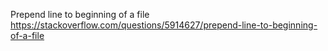 Prepend line to beginning of a file  
https://stackoverflow.com/questions/5914627/prepend-line-to-beginning-of-a-file
